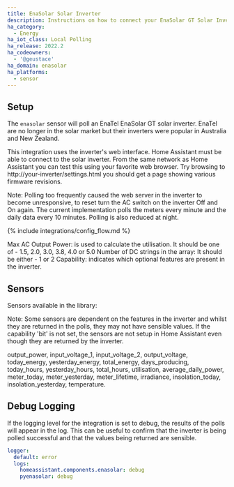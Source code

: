```yaml
---
title: EnaSolar Solar Inverter
description: Instructions on how to connect your EnaSolar GT Solar Inverter to Home Assistant.
ha_category:
  - Energy
ha_iot_class: Local Polling
ha_release: 2022.2
ha_codeowners:
  - '@geustace'
ha_domain: enasolar
ha_platforms:
  - sensor
---
```


## Setup

The `enasolar` sensor will poll an EnaTel EnaSolar GT solar inverter.  EnaTel are no longer in the solar market but their inverters were popular in Australia and New Zealand.

This integration uses the inverter's web interface. Home Assistant must be able to connect to the solar inverter. From the same network as Home Assistant you can test this using your favorite web browser. Try browsing to http://your-inverter/settings.html you should get a page showing various firmware revisions.

Note: Polling too frequently caused the web server in the inverter to become unresponsive, to reset turn the AC switch on the inverter Off and On again. The current implementation polls the meters every minute and the daily data every 10 minutes. Polling is also reduced at night.


{% include integrations/config_flow.md %}

Max AC Output Power: is used to calculate the utilisation. It should be one of - 1.5, 2.0, 3.0, 3.8, 4.0 or 5.0
Number of DC strings in the array: It should be either - 1 or 2
Capability: indicates which optional features are present in the inverter.

## Sensors

Sensors available in the library:

Note: Some sensors are dependent on the features in the inverter and whilst they are returned in the polls, they may not have sensible values. If the capability 'bit' is not set, the sensors are not setup in Home Assistant even though they are returned by the inverter.

output_power, input_voltage_1, input_voltage_2, output_voltage, today_energy, yesterday_energy, total_energy, days_producing, today_hours, yesterday_hours, total_hours, utilisation, average_daily_power, meter_today, meter_yesterday, meter_lifetime, irradiance, insolation_today, insolation_yesterday, temperature.

## Debug Logging

If the logging level for the integration is set to debug, the results of the polls will appear in the log. This can be useful to confirm that the inverter is being polled successful and that the values being returned are sensible.

```yaml
logger:
  default: error
  logs:
    homeassistant.components.enasolar: debug
    pyenasolar: debug
```
